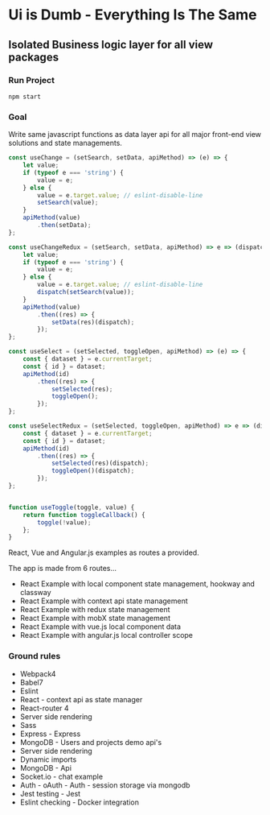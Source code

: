 # Ui is Dumb - Everything Is The Same

## Isolated Business logic layer for all view packages
### Run Project
```
npm start
```

### Goal
Write same javascript functions as data layer api for all major front-end view solutions and state managements.
```js
const useChange = (setSearch, setData, apiMethod) => (e) => {
    let value;
    if (typeof e === 'string') {
        value = e;
    } else {
        value = e.target.value; // eslint-disable-line
        setSearch(value);
    }
    apiMethod(value)
        .then(setData);
};

const useChangeRedux = (setSearch, setData, apiMethod) => e => (dispatch) => {
    let value;
    if (typeof e === 'string') {
        value = e;
    } else {
        value = e.target.value; // eslint-disable-line
        dispatch(setSearch(value));
    }
    apiMethod(value)
        .then((res) => {
            setData(res)(dispatch);
        });
};

const useSelect = (setSelected, toggleOpen, apiMethod) => (e) => {
    const { dataset } = e.currentTarget;
    const { id } = dataset;
    apiMethod(id)
        .then((res) => {
            setSelected(res);
            toggleOpen();
        });
};

const useSelectRedux = (setSelected, toggleOpen, apiMethod) => e => (dispatch) => {
    const { dataset } = e.currentTarget;
    const { id } = dataset;
    apiMethod(id)
        .then((res) => {
            setSelected(res)(dispatch);
            toggleOpen()(dispatch);
        });
};


function useToggle(toggle, value) {
    return function toggleCallback() {
        toggle(!value);
    };
}
```

React, Vue and Angular.js examples as routes a provided.

The app is made from 6 routes...
 - React Example with local component state management, hookway and classway
 - React Example with context api state management
 - React Example with redux state management
 - React Example with mobX state management
 - React Example with vue.js local component data
 - React Example with angular.js local controller scope

### Ground rules
- Webpack4
- Babel7
- Eslint
- React - context api as state manager
- React-router 4
- Server side rendering
- Sass
- Express - Express
- MongoDB - Users and projects demo api's
- Server side rendering
- Dynamic imports
- MongoDB - Api
- Socket.io - chat example
- Auth - oAuth - Auth - session storage via mongodb
- Jest testing - Jest
- Eslint checking - Docker integration
